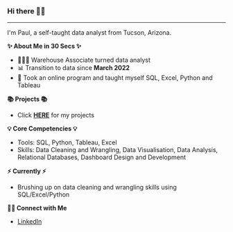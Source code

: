 ### Hi there 🙋‍♂️
--------------------------------

I'm Paul, a self-taught data analyst from Tucson, Arizona.

 **✨ About Me in 30 Secs ✨**

- 👩🏻‍💻 Warehouse Associate turned data analyst
- 📊 Transition to data since **March 2022**
- 📝 Took an online program and taught myself SQL, Excel, Python and Tableau

**📚 Projects 📚**

- Click **[HERE](https://github.com/PaulTomaine/Data-Portfolio/blob/main/README.md)** for my projects

**💡 Core Competencies 💡**

- Tools: SQL, Python, Tableau, Excel
- Skills: Data Cleaning and Wrangling, Data Visualisation, Data Analysis, Relational Databases, Dashboard Design and Development

**⚡️ Currently ⚡️**

- Brushing up on data cleaning and wrangling skills using SQL/Excel/Python

**🙌🏻 Connect with Me**

- [LinkedIn](https://www.linkedin.com/in/paul-tomaine-53b536236/)

